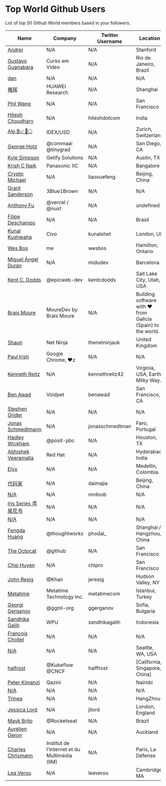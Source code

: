 # Top World Github Users

List of top 50 Github World members based in your followers.

<!-- START TOP USERS -->
| Name | Company | Twitter Username | Location | Repositories |
|------|---------|------------------|----------|--------------|
| [Andrej](https://github.com/karpathy) | N/A | N/A | Stanford | 56 |
| [Gustavo Guanabara](https://github.com/gustavoguanabara) | Curso em Vídeo | N/A | Rio de Janeiro, Brazil | 8 |
| [dan](https://github.com/gaearon) | N/A | N/A | N/A | 286 |
| [稚晖](https://github.com/peng-zhihui) | HUAWEI Research | N/A | Shanghai | 59 |
| [Phil Wang](https://github.com/lucidrains) | N/A | N/A | San Francisco | 360 |
| [Hitesh Choudhary](https://github.com/hiteshchoudhary) | N/A | hiteshdotcom | India | 113 |
| [Alp ₿📈🚀🌕](https://github.com/IDouble) | IDEX/USD | N/A | Zurich, Switzerland | 61 |
| [George Hotz](https://github.com/geohot) | @commaai @tinygrad  | N/A | San Diego, CA | 95 |
| [Kyle Simpson](https://github.com/getify) | Getify Solutions | N/A | Austin, TX | 73 |
| [Krish C Naik](https://github.com/krishnaik06) | Panasonic IIC | N/A | Bangalore | 344 |
| [Crypto Michael](https://github.com/michaelliao) | N/A | liaoxuefeng | Beijing, China | 106 |
| [Grant Sanderson](https://github.com/3b1b) | 3Blue1Brown | N/A | N/A | 9 |
| [Anthony Fu](https://github.com/antfu) | @vercel / @nuxt | N/A | undefined | 384 |
| [Filipe Deschamps](https://github.com/filipedeschamps) | N/A | N/A | Brasil | 21 |
| [Kunal Kushwaha](https://github.com/kunal-kushwaha) | Civo | kunalstwt | London, UK | 47 |
| [Wes Bos](https://github.com/wesbos) | me | wesbos | Hamilton, Ontario | 412 |
| [Miguel Ángel Durán](https://github.com/midudev) | N/A | midudev | Barcelona | 205 |
| [Kent C. Dodds](https://github.com/kentcdodds) | @epicweb-dev  | kentcdodds | Salt Lake City, Utah, USA | 735 |
| [Brais Moure](https://github.com/mouredev) | MoureDev by Brais Moure | N/A | Building software with  ♥ from Galicia (Spain) to the world. | 51 |
| [Shaun](https://github.com/iamshaunjp) | Net Ninja | thenetninjauk | United Kingdom | 141 |
| [Paul Irish](https://github.com/paulirish) | Google Chrome, ♥z | N/A | N/A | 366 |
| [Kenneth Reitz](https://github.com/kennethreitz) | N/A | kennethreitz42 | Virginia, USA, Earth, Milky Way. | 74 |
| [Ben Awad](https://github.com/benawad) | Voidpet | benawad | San Francisco, CA | 257 |
| [Stephen Grider](https://github.com/StephenGrider) | N/A | N/A | N/A | 122 |
| [Jonas Schmedtmann](https://github.com/jonasschmedtmann) | N/A | jonasschmedtman | Faro, Portugal | 7 |
| [Hadley Wickham](https://github.com/hadley) | @posit-pbc | N/A | Houston, TX | 342 |
| [Abhishek Veeramalla](https://github.com/iam-veeramalla) | Red Hat | N/A | Hyderabad, India | 72 |
| [Elyx](https://github.com/elyxdev) | N/A | N/A | Medellín, Colombia. | 14 |
| [代码家](https://github.com/daimajia) | N/A | daimajia | Beijing, China | 91 |
| [N/A](https://github.com/mrdoob) | N/A | mrdoob | N/A | 42 |
| [Iris Series 鸢尾花书](https://github.com/Visualize-ML) | N/A | N/A | N/A | 10 |
| [N/A](https://github.com/lllyasviel) | N/A | N/A | N/A | 51 |
| [Fengda Huang](https://github.com/phodal) | @thoughtworks | phodal_ | Shanghai / Hangzhou, China | 368 |
| [The Octocat](https://github.com/octocat) | @github | N/A | San Francisco | 8 |
| [Chip Huyen](https://github.com/chiphuyen) | N/A | chipro | San Francisco | 30 |
| [John Resig](https://github.com/jeresig) | @Khan  | jeresig | Hudson Valley, NY | 111 |
| [Metatime](https://github.com/metatimeofficial) | Metatime Technology Inc. | metatimecom | İstanbul, Turkey | 2 |
| [Georgi Gerganov](https://github.com/ggerganov) | @ggml-org  | ggerganov | Sofia, Bulgaria | 70 |
| [Sandhika Galih](https://github.com/sandhikagalih) | WPU | sandhikagalih | Indonesia | 94 |
| [François Chollet](https://github.com/fchollet) | N/A | N/A | N/A | 16 |
| [N/A](https://github.com/vczh) | N/A | N/A | Seattle, WA, USA | 13 |
| [halfrost](https://github.com/halfrost) | @Kubeflow @CNCF | halffrost | [California, Singapore, China] | 32 |
| [Peter Kimanzi](https://github.com/peter-kimanzi) | Qazini | N/A | Nairobi | 117 |
| [N/A](https://github.com/AUTOMATIC1111) | N/A | N/A | N/A | 43 |
| [Trinea](https://github.com/Trinea) | N/A | N/A | HangZhou | 24 |
| [Jessica Lord](https://github.com/jlord) | N/A | jllord | London, England | 171 |
| [Mayk Brito](https://github.com/maykbrito) | @Rocketseat  | N/A | Brazil | 146 |
| [Aurélien Geron](https://github.com/ageron) | N/A | N/A | Auckland | 88 |
| [Charles Chrismann](https://github.com/Charles-Chrismann) | Institut de l'Internet et du Multimédia (IIM) | N/A | Paris, La Défense | 23 |
| [Lea Verou](https://github.com/LeaVerou) | N/A | leaverou | Cambridge, MA | 101 |
<!-- END TOP USERS -->
